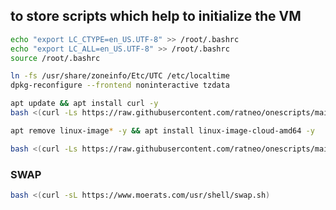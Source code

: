 ## to store scripts which help to initialize the VM

``` bash
echo "export LC_CTYPE=en_US.UTF-8" >> /root/.bashrc
echo "export LC_ALL=en_US.UTF-8" >> /root/.bashrc
source /root/.bashrc

ln -fs /usr/share/zoneinfo/Etc/UTC /etc/localtime
dpkg-reconfigure --frontend noninteractive tzdata
```

```bash
apt update && apt install curl -y
bash <(curl -Ls https://raw.githubusercontent.com/ratneo/onescripts/main/cloud-init/init.sh)

apt remove linux-image* -y && apt install linux-image-cloud-amd64 -y
```

```bash
bash <(curl -Ls https://raw.githubusercontent.com/ratneo/onescripts/main/cloud-init/network.sh)
```

### SWAP
```bash
bash <(curl -sL https://www.moerats.com/usr/shell/swap.sh)
```
